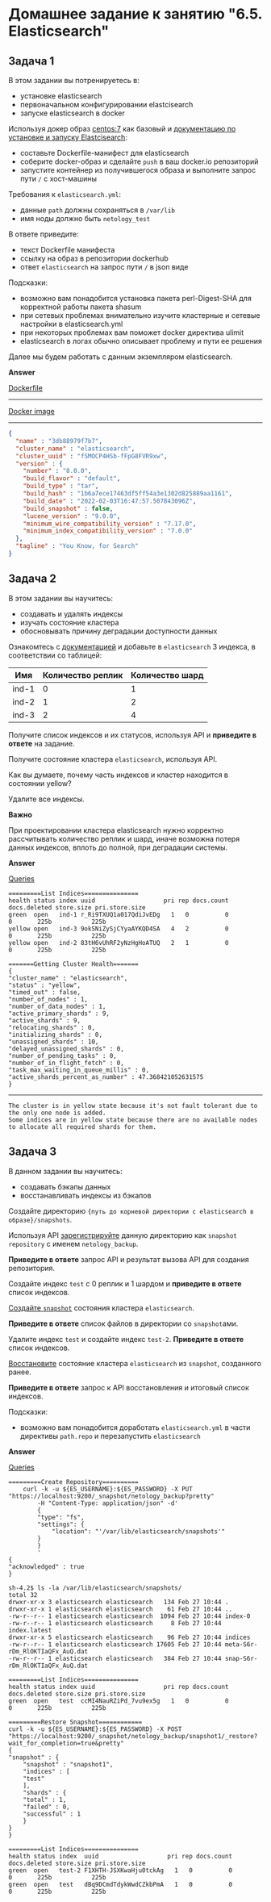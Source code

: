 # Домашнее задание к занятию "6.5. Elasticsearch"

## Задача 1

В этом задании вы потренируетесь в:
- установке elasticsearch
- первоначальном конфигурировании elastcisearch
- запуске elasticsearch в docker

Используя докер образ [centos:7](https://hub.docker.com/_/centos) как базовый и 
[документацию по установке и запуску Elastcisearch](https://www.elastic.co/guide/en/elasticsearch/reference/current/targz.html):

- составьте Dockerfile-манифест для elasticsearch
- соберите docker-образ и сделайте `push` в ваш docker.io репозиторий
- запустите контейнер из получившегося образа и выполните запрос пути `/` c хост-машины

Требования к `elasticsearch.yml`:
- данные `path` должны сохраняться в `/var/lib`
- имя ноды должно быть `netology_test`

В ответе приведите:
- текст Dockerfile манифеста
- ссылку на образ в репозитории dockerhub
- ответ `elasticsearch` на запрос пути `/` в json виде

Подсказки:
- возможно вам понадобится установка пакета perl-Digest-SHA для корректной работы пакета shasum
- при сетевых проблемах внимательно изучите кластерные и сетевые настройки в elasticsearch.yml
- при некоторых проблемах вам поможет docker директива ulimit
- elasticsearch в логах обычно описывает проблему и пути ее решения

Далее мы будем работать с данным экземпляром elasticsearch.

**Answer**

[ Dockerfile ](./Dockerfile)

---
    
[ Docker image](https://hub.docker.com/r/accesshasbeendenied/krakes)

---

```json
{
  "name" : "3db88979f7b7",
  "cluster_name" : "elasticsearch",
  "cluster_uuid" : "fSMOCP4HSb-fFpG8FVR9xw",
  "version" : {
    "number" : "8.0.0",
    "build_flavor" : "default",
    "build_type" : "tar",
    "build_hash" : "1b6a7ece17463df5ff54a3e1302d825889aa1161",
    "build_date" : "2022-02-03T16:47:57.507843096Z",
    "build_snapshot" : false,
    "lucene_version" : "9.0.0",
    "minimum_wire_compatibility_version" : "7.17.0",
    "minimum_index_compatibility_version" : "7.0.0"
  },
  "tagline" : "You Know, for Search"
}
```

## Задача 2

В этом задании вы научитесь:
- создавать и удалять индексы
- изучать состояние кластера
- обосновывать причину деградации доступности данных

Ознакомтесь с [документацией](https://www.elastic.co/guide/en/elasticsearch/reference/current/indices-create-index.html) 
и добавьте в `elasticsearch` 3 индекса, в соответствии со таблицей:

| Имя | Количество реплик | Количество шард |
|-----|-------------------|-----------------|
| ind-1| 0 | 1 |
| ind-2 | 1 | 2 |
| ind-3 | 2 | 4 |

Получите список индексов и их статусов, используя API и **приведите в ответе** на задание.

Получите состояние кластера `elasticsearch`, используя API.

Как вы думаете, почему часть индексов и кластер находится в состоянии yellow?

Удалите все индексы.

**Важно**

При проектировании кластера elasticsearch нужно корректно рассчитывать количество реплик и шард,
иначе возможна потеря данных индексов, вплоть до полной, при деградации системы.

**Answer**

[ Queries ](./assets/queries.sh)

    =========List Indices===============
    health status index uuid                   pri rep docs.count docs.deleted store.size pri.store.size
    green  open   ind-1 r_Ri9TXUQ1a017QdiJvEDg   1   0          0            0       225b           225b
    yellow open   ind-3 9okSNiZySjCYyaAYKQD4SA   4   2          0            0       225b           225b
    yellow open   ind-2 83tH6vUhRF2yNzHgHoATUQ   2   1          0            0       225b           225b

    =======Getting Cluster Health=======
    {
    "cluster_name" : "elasticsearch",
    "status" : "yellow",
    "timed_out" : false,
    "number_of_nodes" : 1,
    "number_of_data_nodes" : 1,
    "active_primary_shards" : 9,
    "active_shards" : 9,
    "relocating_shards" : 0,
    "initializing_shards" : 0,
    "unassigned_shards" : 10,
    "delayed_unassigned_shards" : 0,
    "number_of_pending_tasks" : 0,
    "number_of_in_flight_fetch" : 0,
    "task_max_waiting_in_queue_millis" : 0,
    "active_shards_percent_as_number" : 47.368421052631575
    }

---
    The cluster is in yellow state because it's not fault tolerant due to the only one node is added.
    Some indices are in yellow state because there are no available nodes to allocate all required shards for them.


## Задача 3

В данном задании вы научитесь:
- создавать бэкапы данных
- восстанавливать индексы из бэкапов

Создайте директорию `{путь до корневой директории с elasticsearch в образе}/snapshots`.

Используя API [зарегистрируйте](https://www.elastic.co/guide/en/elasticsearch/reference/current/snapshots-register-repository.html#snapshots-register-repository) 
данную директорию как `snapshot repository` c именем `netology_backup`.

**Приведите в ответе** запрос API и результат вызова API для создания репозитория.

Создайте индекс `test` с 0 реплик и 1 шардом и **приведите в ответе** список индексов.

[Создайте `snapshot`](https://www.elastic.co/guide/en/elasticsearch/reference/current/snapshots-take-snapshot.html) 
состояния кластера `elasticsearch`.

**Приведите в ответе** список файлов в директории со `snapshot`ами.

Удалите индекс `test` и создайте индекс `test-2`. **Приведите в ответе** список индексов.

[Восстановите](https://www.elastic.co/guide/en/elasticsearch/reference/current/snapshots-restore-snapshot.html) состояние
кластера `elasticsearch` из `snapshot`, созданного ранее. 

**Приведите в ответе** запрос к API восстановления и итоговый список индексов.

Подсказки:
- возможно вам понадобится доработать `elasticsearch.yml` в части директивы `path.repo` и перезапустить `elasticsearch`

**Answer**

[ Queries ](./assets/repo.sh)

    =========Create Repository==========
        curl -k -u ${ES_USERNAME}:${ES_PASSWORD} -X PUT "https://localhost:9200/_snapshot/netology_backup?pretty"
            -H "Content-Type: application/json" -d'
            {
            "type": "fs",
            "settings": {
                "location": "'/var/lib/elasticsearch/snapshots'"
            }
            }
            '
    {
    "acknowledged" : true
    }

    sh-4.2$ ls -la /var/lib/elasticsearch/snapshots/
    total 32
    drwxr-xr-x 3 elasticsearch elasticsearch   134 Feb 27 10:44 .
    drwxr-xr-x 1 elasticsearch elasticsearch    61 Feb 27 10:44 ..
    -rw-r--r-- 1 elasticsearch elasticsearch  1094 Feb 27 10:44 index-0
    -rw-r--r-- 1 elasticsearch elasticsearch     8 Feb 27 10:44 index.latest
    drwxr-xr-x 5 elasticsearch elasticsearch    96 Feb 27 10:44 indices
    -rw-r--r-- 1 elasticsearch elasticsearch 17605 Feb 27 10:44 meta-S6r-rDm_RlOKTIaQFx_AuQ.dat
    -rw-r--r-- 1 elasticsearch elasticsearch   384 Feb 27 10:44 snap-S6r-rDm_RlOKTIaQFx_AuQ.dat

    =========List Indices===============
    health status index uuid                   pri rep docs.count docs.deleted store.size pri.store.size
    green  open   test  ccMI4NauRZiPd_7vu9ex5g   1   0          0            0       225b           225b

    =========Restore Snapshot============
    curl -k -u ${ES_USERNAME}:${ES_PASSWORD} -X POST "https://localhost:9200/_snapshot/netology_backup/snapshot1/_restore?wait_for_completion=true&pretty"
    {
    "snapshot" : {
        "snapshot" : "snapshot1",
        "indices" : [
        "test"
        ],
        "shards" : {
        "total" : 1,
        "failed" : 0,
        "successful" : 1
        }
    }
    }

    =========List Indices===============
    health status index  uuid                   pri rep docs.count docs.deleted store.size pri.store.size
    green  open   test-2 F1XHTH-JSXKwaHju0tckAg   1   0          0            0       225b           225b
    green  open   test   dBq9DCmdTdykWwdCZkbPmA   1   0          0            0       225b           225b
